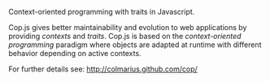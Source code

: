 Context-oriented programming with traits in Javascript.

Cop.js gives better maintainability and evolution to web applications by providing *contexts* and *traits*. Cop.js is based on the *context-oriented programming* paradigm where objects are adapted at runtime with different behavior depending on active contexts.

For further details see: http://colmarius.github.com/cop/
